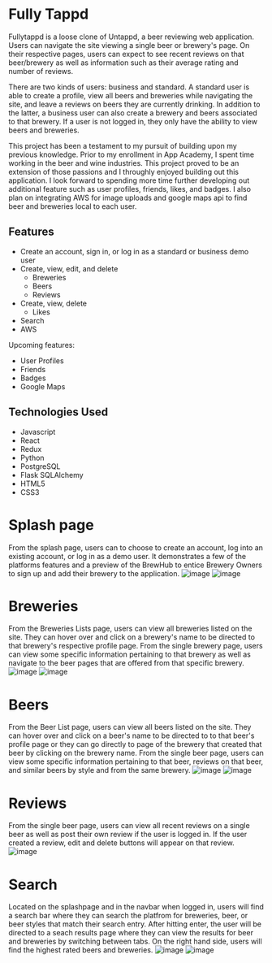 # Fully Tappd

Fullytappd is a loose clone of Untappd, a beer reviewing web application. Users can navigate the site viewing a single beer or brewery's page. On their respective pages, users can expect to see recent reviews on that beer/brewery as well as information such as their average rating and number of reviews.

There are two kinds of users: business and standard. A standard user is able to create a profile, view all beers and breweries while navigating the site, and leave a reviews on beers they are currently drinking. In addition to the latter, a business user can also create a brewery and beers associated to that brewery. If a user is not logged in, they only have the ability to view beers and breweries.

This project has been a testament to my pursuit of building upon my previous knowledge. Prior to my enrollment in App Academy, I spent time working in the beer and wine industries. This project proved to be an extension of those passions and I throughly enjoyed building out this application. I look forward to spending more time further developing out additional feature such as user profiles, friends, likes, and badges. I also plan on integrating AWS for image uploads and google maps api to find beer and breweries local to each user.


## Features
- Create an account, sign in, or log in as a standard or business demo user
- Create, view, edit, and delete
   - Breweries
   - Beers
   - Reviews
- Create, view, delete
   - Likes
- Search
- AWS
   
Upcoming features: 
- User Profiles
- Friends
- Badges
- Google Maps


## Technologies Used
- Javascript
- React
- Redux 
- Python
- PostgreSQL
- Flask SQLAlchemy
- HTML5
- CSS3


# Splash page
From the splash page, users can to choose to create an account, log into an existing account, or log in as a demo user. It demonstrates a few of the platforms features and a preview of the BrewHub to entice Brewery Owners to sign up and add their brewery to the application.
![image](https://user-images.githubusercontent.com/90273783/171720202-1f0bfec6-38c8-4cc1-97b5-dac4ae68629a.png)
![image](https://user-images.githubusercontent.com/90273783/171720451-7baee5e9-8b33-4a19-88f6-bac1611a17c0.png)


# Breweries
From the Breweries Lists page, users can view all breweries listed on the site. They can hover over and click on a brewery's name to be directed to that brewery's respective profile page. From the single brewery page, users can view some specific information pertaining to that brewery as well as navigate to the beer pages that are offered from that specific brewery. 
![image](https://user-images.githubusercontent.com/90273783/171722343-baf7652a-23a9-433b-8bba-b97793a9bb7a.png)
![image](https://user-images.githubusercontent.com/90273783/171723257-bcb5893a-d709-462a-8d05-4f24db14e640.png)


# Beers
From the Beer List page, users can view all beers listed on the site. They can hover over and click on a beer's name to be directed to to that beer's profile page or they can go directly to page of the brewery that created that beer by clicking on the brewery name. From the single beer page, users can view some specific information pertaining to that beer, reviews on that beer, and similar beers by style and from the same brewery. 
![image](https://user-images.githubusercontent.com/90273783/171723364-9afc5a5f-b0dd-4710-8bd8-029f83793df7.png)
![image](https://user-images.githubusercontent.com/90273783/171723712-f9d8d422-a03b-45af-966e-e1584353f1ef.png)

# Reviews
From the single beer page, users can view all recent reviews on a single beer as well as post their own review if the user is logged in. If the user created a review, edit and delete buttons will appear on that review.
![image](https://user-images.githubusercontent.com/90273783/171723978-0b197942-f0c8-4986-9d4e-fe5cc0a3444c.png)

# Search 
Located on the splashpage and in the navbar when logged in, users will find a search bar where they can search the platfrom for breweries, beer, or beer styles that match their search entry. After hitting enter, the user will be directed to a seach results page where they can view the results for beer and breweries by switching between tabs. On the right hand side, users will find the highest rated beers and breweries. 
![image](https://user-images.githubusercontent.com/90273783/171724479-da1adead-4493-4e36-a1fa-568ccc9d4e39.png)
![image](https://user-images.githubusercontent.com/90273783/171724557-f1ddcd31-cbbf-4fa3-8f92-02d2dce829d6.png)



